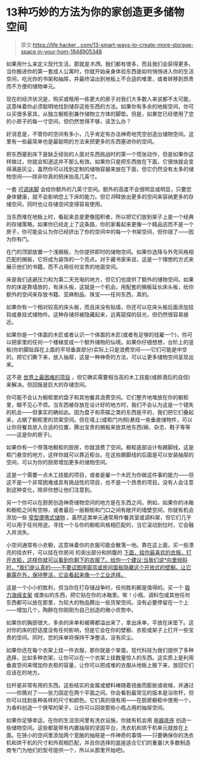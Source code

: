 # 13种巧妙的方法为你的家创造更多储物空间

> 原文:[https://life hacker . com/13-smart-ways-to-create-more-storage-space in-your-hom-1848905348](https://lifehacker.com/13-clever-ways-to-create-more-storage-space-in-your-hom-1848905348)

如果用什么来定义现代生活，那就是*东西*。我们都有很多，而且我们会获得更多。当你搬进你的第一套成人公寓时，你就开始亲身体验东西是如何悄悄进入你的生活空间，吃光你的书架和抽屉，并最终溢出到地板上不合适的堆里，或者转移到昂贵而不方便的储物单元。

现在的经济状况是，购买或租用一栋更大的房子对我们大多数人来说都不太可能，这意味着你必须聪明地找到储存这些东西的方法。如果你有多余的地板空间，你可以买很多家具，从独立橱柜到兼作储物立方体的脚垫。但是，如果您已经使用了您的小房子的每一寸空间，但仍然觉得不够，该怎么办？

好消息是，不管你的空间有多小，几乎肯定有办法神奇地凭空创造出储物空间。这里有一些最简单也是最聪明的方法来把更多的东西塞进你的空间。

把东西塞到床下是缺乏经验的人面对东西挑战时的第一个慌张动作，但是如果你这样做过，你就会知道这并不那么有效。如果你只是把东西放在下面，它很快就会变得满是灰尘，虽然你可以找到定制的储物容器来放在下面，但它仍然没有太多的储物空间——除非你真的把床抬高几英寸。

一套 [可调床脚](https://tinyurl.com/25m534yr) 会给你额外的几英寸空间。额外的高度不会很明显或明显，只要您身体健康，就不会影响您上下床的能力。但它*将*释放出更多的空间来容纳更多的存储空间，同时也让存储空间变得容易使用。

当东西堆在地板上时，看起来总是更像囤积者，所以把它们放到架子上是一个经典的存储策略。如果你已经走上了这条路，你的家看起来更像一个精品店而不是一个房子，你可能会认为你已经挤出了你的空间中的每一个书架空间，但你错了——因为你有门。

在门的顶部放置一个浅搁板，为你提供即时的储物空间。如果你选择与外壳风格相匹配的搁板，它将成为装饰的一个亮点。对于藏书家来说，这是一个理想的方式来展示他们的书籍，而不占用任何宝贵的地面空间。

床是我们逃避压力和为第二天充电的地方，但它们也提供了额外的储物空间。如果你的床是靠墙放的，有床头板，这就是一个机会。用配套的搁板延长床头板，给你额外的空间来存放书籍、亚麻制品、珠宝——任何东西，真的。

如果你有一个相对较高的床头板，而且床没有贴墙，你还可以在床头板后面添加挂钩或悬挂式储物件。这种存储将被隐藏起来，远离窥探的目光，但仍然很容易接近。

如果你是一个体面的木匠或者认识一个体面的木匠(或者有足够的钱雇一个)，你可以把家里的任何一个楼梯变成一个额外储物的仙境。如果你仔细想想，台阶上的竖板(你的脚趾踩在上面的平坦垂直部分)实际上只是浪费空间——它们可能是中空的。把它们撕下来，放入抽屉，这是一种神奇的方法，可以让更多储物空间呈现出来。

这不是 [世界上最困难的项目](https://www.instructables.com/Staircase-Drawers-/) ，但它确实需要相当高的木工技能(或醉酒后的自信)来解决。但回报是巨大的存储空间。

你可能不会认为橱柜里的盘子和其他餐具浪费空间。它们整齐地堆放在你的橱柜里，眼不见心不烦。当东西被存放在设计好的地方时，我们不会认为这是一个错失的机会——但事实的确如此。因为盘子和茶碟之类的东西是平的，我们把它们叠起来，占据了橱柜里的货架空间。但在墙上(或柜门内侧)悬挂一些垂直储物件，可以让你将餐具放入合适的位置，腾出宝贵的搁板来放其他东西(碗、杂志、鞋子等等——这是你的房子)。

如果你有一个带落地橱柜的厨房，你就浪费了空间。橱柜底部设计有踢脚线，这是柜门悬空的地方，这样你就可以靠近柜台。在这些踢脚线的后面是可以安装抽屉的空间，可以为你的厨房增加更多的储物空间。

这是一个需要一点木工技能的项目，或者是雇一个木匠为你做这件事的能力——但这不是一个非常困难或具有挑战性的项目，也不是一个昂贵的项目。没有人会注意到这种变化，除非你想让他们注意到。

另一个你可以在厨房创造神奇储物空间的地方是在东西之间。例如，如果你的冰箱和橱柜之间有空隙，或者最后一层橱柜和门口之间有敞开的墙壁空间，你就有机会添加一些 [窄型便携式储物](https://tinyurl.com/2p9n3dkm) 。虽然这类单元通常用作餐具室或调料架，但它们几乎可以用于任何用途。寻找一个与你的橱柜风格相匹配的，当它滚动到位时，它会融入并消失。

小空间通常有小衣橱，这意味着你的衣服可能会散落一地。靠在这上面，买一些漂亮的挂衣杆，可以挂在你房间 的突出部分和拱腹的 [下面，挂你最喜欢的衣服，打开衣柜，这样你就可以看到你剩下的衣服了。给你一个建议:当我们说*向里倾斜时，*我们是认真的——不要试图用窗帘或房间面板隐藏这个开放式的壁橱。让它暴露在外，保持整洁，它会看起来像一个工业选择。](https://tinyurl.com/4xwu8hxh)

这是一个小小的胜利，但当你在打存储战争时，任何胜利都是值得的。买一个 [吸力海绵支架](https://tinyurl.com/mwh66t8w) 或类似的东西，把它贴在你的冰箱里。嘭！小瓶、调料包或其他任何东西都可以放在那里，为较大的物品腾出一些货架空间。没有必要停留在一个上——增加几个，陶醉在你刚刚为自己创造的微小优势中。

如果你的胸部很大，多余的床单和被褥都溢出来了，拿出床单，平放在床垫下。这对你的床的舒适度没有任何影响，但是它会在你的壁橱、衣柜或架子上打开一些宝贵的空间。同时，您的床单将保持干净整洁，没有灰尘。

如果你还在每个衣架上挂一件衣服，那你就是个笨蛋。现代科技为我们提供了多种选择，比如多种衣架，让你可以在一个衣架上挂数量惊人的东西。这实质上是利用垂直空间来增加你衣柜的容量，让你可以把成堆的衣服从地板上搬下来，放回它们应该在的地方。

拉杆是非常有用的东西。这些结实的金属或塑料棒随着扭曲而膨胀或收缩，并通过——你猜对了——张力固定在两个平面之间。你会看到最常见的版本是浴帘杆，但你可以找到各种各样的尺寸和颜色。它们真的很有用——在厨房橱柜中使用一个，为香料创造一个狭窄的架子，让你可以回收那些小瓶占用的抽屉空间。

如果你足够幸运，在你的生活空间里有洗衣设施，你就有机会用 [电器底座](https://www.bestbuy.com/site/lg-27-laundry-pedestal-with-storage-drawer-graphite-steel/9763303.p?skuId=9763303) 创造一些储物空间。这些都是带有内置抽屉的坚固平台，洗衣机和烘干机单元就放在上面。在狭小的空间里添加两个宽敞的抽屉是一件神奇的事情——只要确保你的洗衣机和烘干机的尺寸和外观相匹配，并且你选择的底座适合它们的重量(大多数制造商专门为他们的型号提供一个，所以从那里开始吧)。
